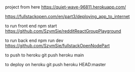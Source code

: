 project from here
https://quiet-wave-96811.herokuapp.com/

https://fullstackopen.com/en/part3/deploying_app_to_internet

to run front end
npm start
https://github.com/SzymSie/redditReactGroupPlayground

to run back end
npm run dev
https://github.com/SzymSie/fullstackOpenNodePart

to push to heroku
git push heroku main

to deploy on heroku
git push heroku HEAD:master
